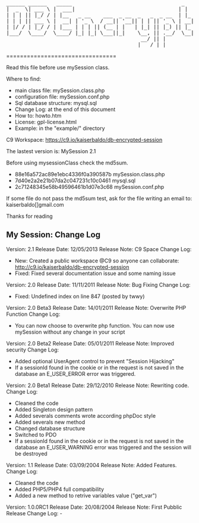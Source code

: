 <pre>
______ ______   _____                                   _              _   _____                  _               
|  _  \| ___ \ |  ___|                                 | |            | | /  ___|                (_)              
| | | || |_/ / | |__   _ __    ___  _ __  _   _  _ __  | |_   ___   __| | \ `--.   ___  ___  ___  _   ___   _ __  
| | | || ___ \ |  __| | '_ \  / __|| '__|| | | || '_ \ | __| / _ \ / _` |  `--. \ / _ \/ __|/ __|| | / _ \ | '_ \ 
| |/ / | |_/ / | |___ | | | || (__ | |   | |_| || |_) || |_ |  __/| (_| | /\__/ /|  __/\__ \\__ \| || (_) || | | |
|___/  \____/  \____/ |_| |_| \___||_|    \__, || .__/  \__| \___| \__,_| \____/  \___||___/|___/|_| \___/ |_| |_|
                                           __/ || |                                                               
                                          |___/ |_|                                                                  
</pre>
================================

Read this file before use mySession class.

Where to find:
 * main class file: mySession.class.php
 * configuration file: mySession.conf.php
 * Sql database structure: mysql.sql
 * Change Log: at the end of this document
 * How to: howto.htm
 * License:  gpl-license.html
 * Example: in the "example/" directory

C9 Workspace: https://c9.io/kaiserbaldo/db-encrypted-session

The lastest version is: MySession 2.1


Before using mysessionClass check the md5sum.

* 88e16a572ac89e1ebc4336f0a390587b  mySession.class.php
* 7d40e2a2e21b07da2c047231c10c0461  mysql.sql
* 2c71248345e58b49596461b1d07e3c68  mySession.conf.php


If some file do not pass the md5sum test, ask for the
file writing an email to: kaiserbaldo[]gmail.com

Thanks for reading


My Session: Change Log 
----------------------

Version: 2.1 
Release Date: 12/05/2013
Release Note: C9 Space
Change Log:
* New: Created a public workspace @C9 so anyone can collaborate: http://c9.io/kaiserbaldo/db-encrypted-session
* Fixed: Fixed several documentation issue and some naming issue



Version: 2.0 
Release Date: 11/11/2011
Release Note: Bug Fixing
Change Log:
* Fixed: Undefined index on line 847 (posted by twwy) 

Version: 2.0 Beta3
Release Date: 14/01/2011
Release Note: Overwrite PHP Function
Change Log:
* You can now choose to overwrite php function. You can now use mySession without any change in your script

Version: 2.0 Beta2
Release Date: 05/01/2011
Release Note: Improved security 
Change Log:
* Added optional UserAgent control to prevent "Session Hijacking"
* If a sessionId found in the cookie or in the request is not saved in the database an E_USER_ERROR error was triggered.

Version: 2.0 Beta1
Release Date: 29/12/2010
Release Note: Rewriting code. 
Change Log:
* Cleaned the code
* Added Singleton design pattern
* Added severals comments wrote according phpDoc style
* Added severals new method
* Changed database structure
* Switched to PDO
* If a sessionId found in the cookie or in the request is not saved in the database an E_USER_WARNING error was triggered and the session will be destroyed

Version: 1.1
Release Date: 03/09/2004
Release Note: Added Features. 
Change Log:
* Cleaned the code
* Added PHP5/PHP4 full compatibility 
* Added a new method to retrive variables value ("get_var") 

Version: 1.0.0RC1
Release Date: 20/08/2004
Release Note: First Pubblic Release 
Change Log: - 
